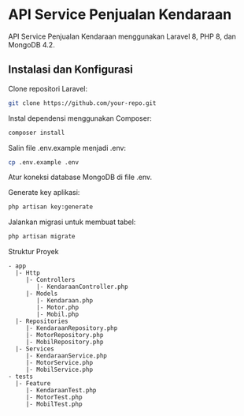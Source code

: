 # API Service Penjualan Kendaraan
API Service Penjualan Kendaraan menggunakan Laravel 8, PHP 8, dan MongoDB 4.2.

## Instalasi dan Konfigurasi
Clone repositori Laravel:
```bash
git clone https://github.com/your-repo.git
```

Instal dependensi menggunakan Composer:
```bash
composer install
```

Salin file .env.example menjadi .env:
```bash
cp .env.example .env
```
Atur koneksi database MongoDB di file .env.


Generate key aplikasi:
```bash
php artisan key:generate
```

Jalankan migrasi untuk membuat tabel:
```bash
php artisan migrate
```

Struktur Proyek
```
- app
  |- Http
     |- Controllers
        |- KendaraanController.php
     |- Models
        |- Kendaraan.php
        |- Motor.php
        |- Mobil.php
  |- Repositories
     |- KendaraanRepository.php
     |- MotorRepository.php
     |- MobilRepository.php
  |- Services
     |- KendaraanService.php
     |- MotorService.php
     |- MobilService.php
- tests
  |- Feature
     |- KendaraanTest.php
     |- MotorTest.php
     |- MobilTest.php

```